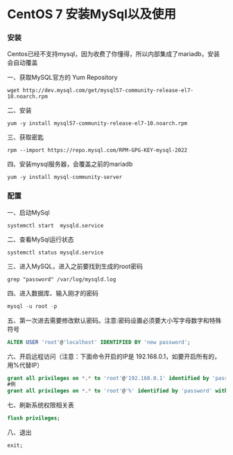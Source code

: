 # CentOS 7 安装MySql以及使用

### 安装

Centos已经不支持mysql，因为收费了你懂得，所以内部集成了mariadb，安装会自动覆盖

一、获取MySQL官方的  Yum Repository

```shell
wget http://dev.mysql.com/get/mysql57-community-release-el7-10.noarch.rpm
```

二、安装

```shell
yum -y install mysql57-community-release-el7-10.noarch.rpm
```

三、获取密匙

```shell
rpm --import https://repo.mysql.com/RPM-GPG-KEY-mysql-2022
```

四、安装mysql服务器，会覆盖之前的mariadb

```shell
yum -y install mysql-community-server
```



### 配置

一、启动MySql

```
systemctl start  mysqld.service
```

二、查看MySql运行状态

```
systemctl status mysqld.service
```

三、进入MySQL，进入之前要找到生成的root密码

```shell
grep "password" /var/log/mysqld.log
```

四、进入数据库、输入刚才的密码

```sql
mysql -u root -p
```

五、第一次进去需要修改默认密码。注意:密码设置必须要大小写字母数字和特殊符号

```sql
ALTER USER 'root'@'localhost' IDENTIFIED BY 'new password';
```

六、开启远程访问（注意：下面命令开启的IP是 192.168.0.1，如要开启所有的，用%代替IP）

```sql
grant all privileges on *.* to 'root'@'192.168.0.1' identified by 'password' with grant option;
#例
grant all privileges on *.* to 'root'@'%' identified by 'password' with grant option;
```

七、刷新系统权限相关表

```sql
flush privileges;
```

八、退出

```sql
exit;
```

